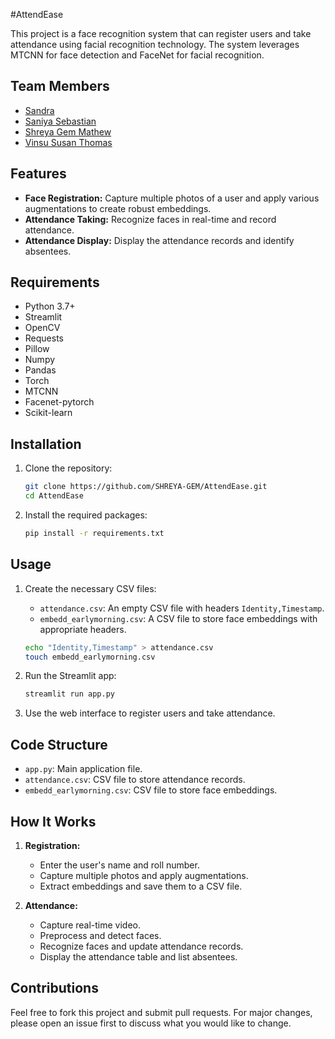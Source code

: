 #AttendEase 

This project is a face recognition system that can register users and take attendance using facial recognition technology. The system leverages MTCNN for face detection and FaceNet for facial recognition.

 ## Team Members
- [Sandra](https://github.com/Sandraanand)
- [Saniya Sebastian](https://github.com/SaniyaSebastian)
- [Shreya Gem Mathew](https://github.com/SHREYA-GEM)
- [Vinsu Susan Thomas](https://github.com/vinsu353)

## Features
- **Face Registration:** Capture multiple photos of a user and apply various augmentations to create robust embeddings.
- **Attendance Taking:** Recognize faces in real-time and record attendance.
- **Attendance Display:** Display the attendance records and identify absentees.

## Requirements
- Python 3.7+
- Streamlit
- OpenCV
- Requests
- Pillow
- Numpy
- Pandas
- Torch
- MTCNN
- Facenet-pytorch
- Scikit-learn

## Installation
1. Clone the repository:
    ```bash
    git clone https://github.com/SHREYA-GEM/AttendEase.git
    cd AttendEase
    ```

2. Install the required packages:
    ```bash
    pip install -r requirements.txt
    ```

## Usage
1. Create the necessary CSV files:
    - `attendance.csv`: An empty CSV file with headers `Identity,Timestamp`.
    - `embedd_earlymorning.csv`: A CSV file to store face embeddings with appropriate headers.

    ```bash
    echo "Identity,Timestamp" > attendance.csv
    touch embedd_earlymorning.csv
    ```

2. Run the Streamlit app:
    ```bash
    streamlit run app.py
    ```

3. Use the web interface to register users and take attendance.

## Code Structure
- `app.py`: Main application file.
- `attendance.csv`: CSV file to store attendance records.
- `embedd_earlymorning.csv`: CSV file to store face embeddings.

## How It Works
1. **Registration:** 
    - Enter the user's name and roll number.
    - Capture multiple photos and apply augmentations.
    - Extract embeddings and save them to a CSV file.

2. **Attendance:**
    - Capture real-time video.
    - Preprocess and detect faces.
    - Recognize faces and update attendance records.
    - Display the attendance table and list absentees.

## Contributions
Feel free to fork this project and submit pull requests. For major changes, please open an issue first to discuss what you would like to change.

